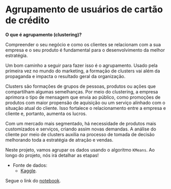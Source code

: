 # Agrupamento de usuários de cartão de crédito

**O que é agrupamento (clustering)?**

Compreender o seu negócio e como os clientes se relacionam com a sua empresa e o seu produto é fundamental para o desenvolvimento da melhor estratégia.

Um bom caminho a seguir para fazer isso é o agrupamento. Usado pela primeira vez no mundo do marketing, a formação de clusters vai além da propaganda e impacta o resultado geral da organização.

Clusters são formações de grupos de pessoas, produtos ou ações que compartilham algumas semelhanças. Por meio do clustering, a empresa aprimora o tipo de mensagem que envia ao público, como promoções de produtos com maior propensão de aquisição ou um serviço alinhado com o situação atual do cliente. Isso fortalece o relacionamento entre a empresa e cliente e, portanto, aumenta os lucros.

Com um mercado mais segmentado, há necessidade de produtos mais customizados e serviços, criando assim novas demandas. A análise do cliente por meio de clusters auxilia na processo de tomada de decisão melhorando toda a estratégia de atração e vendas.

Neste projeto, vamos agrupar os dados usando o algoritmo `KMeans`. Ao longo do projeto, nós irá detalhar as etapas!

- Fonte de dados:
    - [Kaggle](https://www.kaggle.com/arjunbhasin2013/ccdata).

Segue o link do [notebook](https://colab.research.google.com/drive/1Xoi5dp20DYtpCP4N31uD2bc3DcbfUTCE#scrollTo=AJeWaDMecJ3U).
